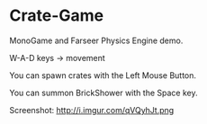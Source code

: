 Crate-Game
==========

MonoGame and Farseer Physics Engine demo.

W-A-D keys -> movement

You can spawn crates with the Left Mouse Button.

You can summon BrickShower with the Space key.

Screenshot: http://i.imgur.com/qVQyhJt.png
